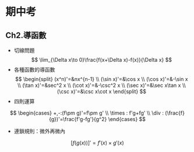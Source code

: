 # 期中考

## Ch2.導函數

* 切線問題
  $$
  \lim_{\Delta x\to 0}\frac{f(x+\Delta x)-f(x)}{\Delta x}
  $$
* 各種函數的導函數
  $$
  \begin{split}
    (x^n)'=&nx^{n-1} \\
    (\sin x)'=&\cos x \\
    (\cos x)'=&-\sin x \\
    (\tan x)'=&sec^2 x \\
    (\cot x)'=&-\csc^2 x \\
    (\sec x)'=&\sec x\tan x \\
    (\csc x)'=&\csc x\cot x
  \end{split}
  $$
* 四則運算

$$
\begin{cases}
    +,-:(f\pm g)'=f\pm g' \\
    \times : f'g+fg' \\
    \div : (\frac{f}{g})'=\frac{f'g-fg'}{g^2}
\end{cases}
$$

* 連鎖規則：微外再微內

$$
[f(g(x))]'=f'(x)\times g'(x)
$$
